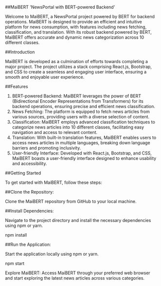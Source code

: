 ##MaiBERT 
'NewsPortal with BERT-powered Backend'

Welcome to MaiBERT, a NewsPortal project powered by BERT for backend operations. MaiBERT is designed to provide an efficient and intuitive platform for news consumption, with features including news fetching, classification, and translation. With its robust backend powered by BERT, MaiBERT offers accurate and dynamic news categorization across 10 different classes.

##Introduction

MaiBERT is developed as a culmination of efforts towards completing a major project. The project utilizes a stack comprising React.js, Bootstrap, and CSS to create a seamless and engaging user interface, ensuring a smooth and enjoyable user experience.

##Features

1. BERT-powered Backend: MaiBERT leverages the power of BERT (Bidirectional Encoder Representations from Transformers) for its backend operations, ensuring precise and efficient news classification.
2. News Fetching: The platform is equipped to fetch news articles from various sources, providing users with a diverse selection of content.
3. Classification: MaiBERT employs advanced classification techniques to categorize news articles into 10 different classes, facilitating easy navigation and access to relevant content.
4. Translation: With built-in translation features, MaiBERT enables users to access news articles in multiple languages, breaking down language barriers and promoting inclusivity.
5. User-friendly Interface: Developed with React.js, Bootstrap, and CSS, MaiBERT boasts a user-friendly interface designed to enhance usability and accessibility.

##Getting Started

To get started with MaiBERT, follow these steps:

##Clone the Repository: 

Clone the MaiBERT repository from GitHub to your local machine.

##Install Dependencies: 

Navigate to the project directory and install the necessary dependencies using npm or yarn.

npm install

##Run the Application: 

Start the application locally using npm or yarn.

npm start

Explore MaiBERT: Access MaiBERT through your preferred web browser and start exploring the latest news articles across various categories.
